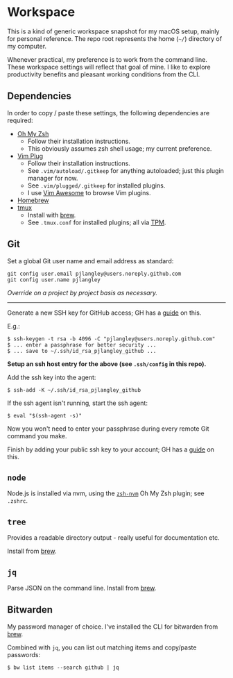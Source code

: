 # Workspace

This is a kind of generic workspace snapshot for my macOS setup, mainly for personal reference.
The repo root represents the home (`~/`) directory of my computer.

Whenever practical, my preference is to work from the command line. These workspace settings
will reflect that goal of mine. I like to explore productivity benefits and pleasant working
conditions from the CLI.

## Dependencies

In order to copy / paste these settings, the following dependencies are required:

- [Oh My Zsh](https://github.com/ohmyzsh/ohmyzsh/)
  - Follow their installation instructions.
  - This obviously assumes zsh shell usage; my current preference.
- [Vim Plug](https://github.com/junegunn/vim-plug)
  - Follow their installation instructions.
  - See `.vim/autoload/.gitkeep` for anything autoloaded; just this plugin manager for now.
  - See `.vim/plugged/.gitkeep` for installed plugins.
  - I use [Vim Awesome](https://vimawesome.com/) to browse Vim plugins.
- [Homebrew](https://brew.sh/)
- [tmux](https://github.com/tmux/tmux)
  - Install with [brew](https://formulae.brew.sh/formula/tmux).
  - See `.tmux.conf` for installed plugins; all via [TPM](https://github.com/tmux-plugins/tpm).

## Git

Set a global Git user name and email address as standard:

```
git config user.email pjlangley@users.noreply.github.com
git config user.name pjlangley
```

_Override on a project by project basis as necessary._

---

Generate a new SSH key for GitHub access; GH has a [guide](https://help.github.com/en/github/authenticating-to-github/generating-a-new-ssh-key-and-adding-it-to-the-ssh-agent) on this.

E.g.:

```
$ ssh-keygen -t rsa -b 4096 -C "pjlangley@users.noreply.github.com"
$ ... enter a passphrase for better security ...
$ ... save to ~/.ssh/id_rsa_pjlangley_github ...
```

**Setup an ssh host entry for the above (see `.ssh/config` in this repo).**

Add the ssh key into the agent:

```
$ ssh-add -K ~/.ssh/id_rsa_pjlangley_github
```

If the ssh agent isn't running, start the ssh agent:

```
$ eval "$(ssh-agent -s)"
```

Now you won't need to enter your passphrase during every remote Git command you make.

Finish by adding your public ssh key to your account; GH has a [guide](https://help.github.com/en/github/authenticating-to-github/adding-a-new-ssh-key-to-your-github-account) on this.

## `node`

Node.js is installed via nvm, using the [`zsh-nvm`](https://github.com/lukechilds/zsh-nvm)
Oh My Zsh plugin; see `.zshrc`.

## `tree`

Provides a readable directory output - really useful for documentation etc.

Install from [brew](https://formulae.brew.sh/formula/tree).

## `jq`

Parse JSON on the command line.
Install from [brew](https://formulae.brew.sh/formula/jq).

## Bitwarden

My password manager of choice. I've installed the CLI for bitwarden
from [brew](https://formulae.brew.sh/formula/bitwarden-cli).

Combined with `jq`, you can list out matching items and copy/paste passwords:

```
$ bw list items --search github | jq
```

